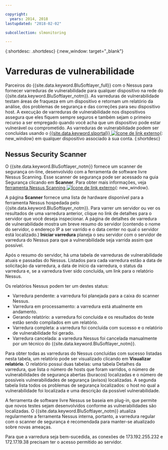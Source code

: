 ```yaml
---

copyright:
  years: 2014, 2018
lastupdated: "2018-02-02"

subcollection: slmonitoring

---
```


{:shortdesc: .shortdesc}
{:new_window: target="_blank"}

# Varreduras de vulnerabilidade
Parceiros do {{site.data.keyword.BluSoftlayer_full}} com o Nessus para fornecer varreduras de vulnerabilidade para qualquer dispositivo na rede do {{site.data.keyword.BluSoftlayer_notm}}.  As varreduras de vulnerabilidade testam áreas de fraqueza em um dispositivo e retornam um relatório da análise, dos problemas de segurança e das correções para seu dispositivo host.  A execução de varreduras de vulnerabilidade nos dispositivos assegura que eles fiquem sempre seguros e também sejam o primeiro recurso a ser empregado quando você acha que um dispositivo pode estar vulnerável ou comprometido.  As varreduras de vulnerabilidade podem ser concluídas usando o
[{{site.data.keyword.slportal}}
![Ícone de link externo](../../icons/launch-glyph.svg "Ícone de link externo")](https://control.softlayer.com/){: new_window} em qualquer dispositivo associado à sua conta.
{:shortdesc}

## Nessus Security Scanner
O {{site.data.keyword.BluSoftlayer_notm}} fornece um scanner de segurança on-line, desenvolvido com a ferramenta de software livre Nessus Scanning. Esse
scanner de segurança pode ser acessado na guia Segurança clicando em **Scanner**. Para obter mais informações, veja [ferramenta Nessus Scanning ![Ícone de link externo](../../icons/launch-glyph.svg "Ícone de link externo")](http://www.nessus.org/nessus/){: new_window}.

A página **Scanner** fornece uma lista de hardware disponível para a ferramenta Nessus hospedada pelo {{site.data.keyword.BluSoftlayer_notm}}. Para varrer um servidor ou ver os resultados de uma varredura anterior, clique no link de detalhes para o servidor
que você deseja inspecionar. A página de detalhes de varredura de vulnerabilidade mostra um breve resumo do servidor (contendo o nome do servidor, o endereço IP a ser varrido e o data center no qual o servidor está localizado.) **Iniciar
varredura** planeja o seu servidor com o servidor de varredura do Nessus para que a
vulnerabilidade seja varrida assim que possível.

Após o resumo do servidor, há uma tabela de varreduras de vulnerabilidade atuais e passadas do Nessus. Listados para cada varredura estão a data de solicitação da varredura, a data de início da varredura, o status da varredura e, se a varredura tiver sido concluída, um link para o relatório Nessus.

Os relatórios Nessus podem ter um destes status:

* Varredura pendente: a varredura foi planejada para a caixa do scanner Nessus.
* Varredura em processamento: a varredura está atualmente em andamento.
* Gerando relatório: a varredura foi concluída e os resultados do teste estão sendo compilados em um relatório.
* Varredura completa: a varredura foi concluída com sucesso e o relatório de vulnerabilidade foi gerado.
* Varredura cancelada: a varredura Nessus foi cancelada manualmente por um técnico do {{site.data.keyword.BluSoftlayer_notm}}.

Para obter todas as varreduras do Nessus concluídas com sucesso listadas nesta tabela, um relatório pode ser visualizado clicando em **Visualizar relatório**. O relatório possui duas tabelas: uma tabela Detalhes da varredura, que lista o número de hosts que foram varridos, o número de vulnerabilidades de segurança abertas (buracos) localizadas e o número de possíveis vulnerabilidades de segurança (avisos) localizadas. A segunda tabela lista todos os problemas de segurança localizados: o host no qual a vulnerabilidade foi localizada e uma descrição da possível vulnerabilidade.

A ferramenta de software livre Nessus se baseia em plug-in, que permite que novos testes sejam desenvolvidos conforme as vulnerabilidades são localizadas. O {{site.data.keyword.BluSoftlayer_notm}} atualiza regularmente a ferramenta Nessus interna, portanto, a
varredura regular com o scanner de segurança é recomendada para manter-se atualizado sobre novas ameaças.

Para que a varredura seja bem-sucedida, as conexões de 173.192.255.232 e 172.17.19.38 precisam ter o acesso permitido ao servidor.
